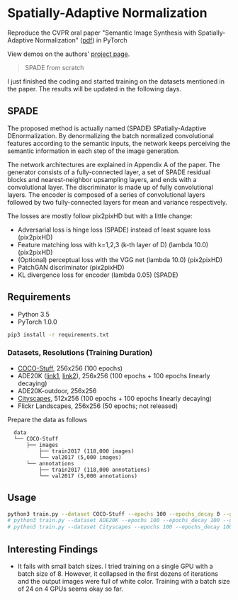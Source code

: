 # Spatially-Adaptive Normalization

Reproduce the CVPR oral paper "Semantic Image Synthesis with Spatially-Adaptive Normalization" ([pdf](https://arxiv.org/pdf/1903.07291.pdf)) in PyTorch

View demos on the authors' [project page](https://nvlabs.github.io/SPADE/).

> SPADE from scratch

I just finished the coding and started training on the datasets mentioned in the paper. The results will be updated in the following days.


## SPADE

The proposed method is actually named (SPADE) SPatially-Adaptive DEnormalization. By denormalizing the batch normalized convolutional features according to the semantic inputs, the network keeps perceiving the semantic information in each step of the image generation.

The network architectures are explained in Appendix A of the paper. The generator consists of a fully-connected layer, a set of SPADE residual blocks and nearest-neighbor upsampling layers, and ends with a convolutional layer. The discriminator is made up of fully convolutional layers. The encoder is composed of a series of convolutional layers followed by two fully-connected layers for mean and variance respectively.

The losses are mostly follow pix2pixHD but with a little change:
* Adversarial loss is hinge loss (SPADE) instead of least square loss (pix2pixHD)
* Feature matching loss with k=1,2,3 (k-th layer of D) (lambda 10.0) (pix2pixHD)
* (Optional) perceptual loss with the VGG net (lambda 10.0) (pix2pixHD)
* PatchGAN discriminator (pix2pixHD)
* KL divergence loss for encoder (lambda 0.05) (SPADE)


## Requirements

* Python 3.5
* PyTorch 1.0.0

```bash
pip3 install -r requirements.txt
```


### Datasets, Resolutions (Training Duration) 

* [COCO-Stuff](https://github.com/nightrome/cocostuff), 256x256 (100 epochs)
* ADE20K ([link1](http://groups.csail.mit.edu/vision/datasets/ADE20K/), [link2](http://sceneparsing.csail.mit.edu)), 256x256 (100 epochs + 100 epochs linearly decaying)
* ADE20K-outdoor, 256x256
* [Cityscapes](https://www.cityscapes-dataset.com/), 512x256 (100 epochs + 100 epochs linearly decaying)
* Flickr Landscapes, 256x256 (50 epochs; not released)

Prepare the data as follows

```text
  data
  └── COCO-Stuff
      ├── images
          ├── train2017 (118,000 images)
          └── val2017 (5,000 images)
      └── annotations
          ├── train2017 (118,000 annotations)
          └── val2017 (5,000 annotations)
```


## Usage

```bash
python3 train.py --dataset COCO-Stuff --epochs 100 --epochs_decay 0 --gpu
# python3 train.py --dataset ADE20K --epochs 100 --epochs_decay 100 --gpu
# python3 train.py --dataset Cityscapes --epochs 100 --epochs_decay 100 --gpu
```


## Interesting Findings

* It fails with small batch sizes. I tried training on a single GPU with a batch size of 8. However, it collapsed in the first dozens of iterations and the output images were full of white color. Training with a batch size of 24 on 4 GPUs seems okay so far.